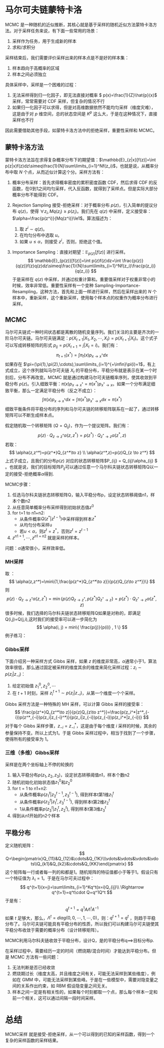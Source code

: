 # 马尔可夫链蒙特卡洛

MCMC 是一种随机的近似推断，其核心就是基于采样的随机近似方法蒙特卡洛方法。对于采样任务来说，有下面一些常用的场景：

1.  采样作为任务，用于生成新的样本
2.  求和/求积分

采样结束后，我们需要评价采样出来的样本点是不是好的样本集：

1.  样本趋向于高概率的区域
2.  样本之间必须独立

具体采样中，采样是一个困难的过程：

1.  无法采样得到归一化因子，即无法直接对概率 $ p(x)=\frac{1}{Z}\hat{p}(x)$ 采样，常常需要对 CDF 采样，但复杂的情况不行
2.  如果归一化因子可以求得，但是对高维数据依然不能均匀采样（维度灾难），这是由于对 $p$ 维空间，总的状态空间是 $K^p$ 这么大，于是在这种情况下，直接采样也不行

因此需要借助其他手段，如蒙特卡洛方法中的拒绝采样，重要性采样和 MCMC。

## 蒙特卡洛方法

蒙特卡洛方法旨在求得复杂概率分布下的期望值：$\mathbb{E}_{z|x}[f(z)]=\int p(z|x)f(z)dz\simeq\frac{1}{N}\sum\limits_{i=1}^Nf(z_i)$，也就是说，从概率分布中取 $N$ 个点，从而近似计算这个分。采样方法有：

1.  概率分布采样：首先求得概率密度的累积密度函数 CDF，然后求得 CDF 的反函数，在0到1之间均匀采样，代入反函数，就得到了采样点。但是实际大部分概率分布不能得到 CDF。

2.  Rejection Sampling 接受-拒绝采样：对于概率分布 $p(z)$，引入简单的提议分布 $q(z)$，使得 $\forall z_i,Mq(z_i)\ge p(z_i)$。我们先在 $ q(z)$ 中采样，定义接受率：$\alpha=\frac{p(z^i)}{Mq(z^i)}\le1$。算法描述为：

    1.  取 $z^i\sim q(z)$。
    2.  在均匀分布中选取 $u$。
    3.  如果 $u\le\alpha$，则接受 $z^i$，否则，拒绝这个值。

3.  Importance Sampling：直接对期望：$\mathbb{E}_{p(z)}[f(z)]$ 进行采样。
    $$
    \mathbb{E}_{p(z)}[f(z)]=\int p(z)f(z)dz=\int \frac{p(z)}{q(z)}f(z)q(z)dz\simeq\frac{1}{N}\sum\limits_{i=1}^Nf(z_i)\frac{p(z_i)}{q(z_i)}
    $$
    于是采样在 $ q(z)$ 中采样，并通过权重计算和。重要值采样对于权重非常小的时候，效率非常低。重要性采样有一个变种 Sampling-Importance-Resampling，这种方法，首先和上面一样进行采样，然后在采样出来的 $N$ 个样本中，重新采样，这个重新采样，使用每个样本点的权重作为概率分布进行采样。

## MCMC

马尔可夫链式一种时间状态都是离散的随机变量序列。我们关注的主要是齐次的一阶马尔可夫链。马尔可夫链满足：$p(X_{t+1}|X_1,X_2,\cdots,X_t)=p(X_{t+1}|X_t)$。这个式子可以写成转移矩阵的形式 $p_{ij}=p(X_{t+1}=j|X_t=i)$。我们有：
$$
\pi_{t+1}(x^*)=\int\pi_t(x)p_{x\to x^*}dx
$$
如果存在 $\pi=(\pi(1),\pi(2),\cdots),\sum\limits_{i=1}^{+\infin}\pi(i)=1$，有上式成立，这个序列就叫马尔可夫链 $X_t$ 的平稳分布，平稳分布就是表示在某一个时刻后，分布不再改变。MCMC 就是通过构建马尔可夫链概率序列，使其收敛到平稳分布 $p(z)$。引入细致平衡：$\pi(x)p_{x\to x^*}=\pi(x^*)p_{x^*\to x}$。如果一个分布满足细致平衡，那么一定满足平稳分布（反之不成立）：
$$
\int\pi(x)p_{x\to x^*}dx=\int\pi(x^*)p_{x^*\to x}dx=\pi(x^*)
$$
细致平衡条件将平稳分布的序列和马尔可夫链的转移矩阵联系在一起了，通过转移矩阵可以不断生成样本点。

假定随机取一个转移矩阵 $(Q=Q_{ij})$，作为一个提议矩阵。我们有：
$$
p(z)\cdot Q_{z\to z^*}\alpha(z,z^*)=p(z^*)\cdot Q_{z^*\to z}\alpha(z^*,z)
$$
若取：
$$
\alpha(z,z^*)=p(z^*)Q_{z^*\to z} \\
\alpha(z^*,z)=p(z)Q_{z \to z^*}
$$
上式子成立，且我们的分布$p(z)$ 对应的状态转移矩阵$P_{ij} = Q_{ij}\alpha_{ij} $ 。也就是说，我们的目标矩阵$P_{ij}$可以通过任意一个马尔科夫链状态转移矩阵Q以一定的接受-拒绝概率$α$得到. 

MCMC步骤：

1. 任选马尔科夫链状态转移矩阵Q，输入平稳分布p，设定状态转移阈值n1，样本个数n2
2. 从任意简单概率分布采样得到初始状态值$z^0$
3. for t=1 to n1+n2:
    * 从条件概率$Q(z^*|z^{t-1})$中采样得到样本$z^*$
    * 从均匀分布采样u
    * 若$u<\alpha$，则$z^t = z^*$，否则$z^t = z^{t-1}$
4. $z^{n1+1}, \cdots, z^{n1+n2}$ 就是采样的样本。

问题：$\alpha$通常很小，采样效率低。

### MH采样

取 ：
$$
\alpha(z,z^*)=\min\{1,\frac{p(z^*)Q_{z^*\to z}}{p(z)Q_{z\to z^*}}\}
$$
则
$$
p(z)\cdot Q_{z\to z^*}\alpha(z,z^*)=\min\{p(z)Q_{z\to z^*},p(z^*)Q_{z^*\to z}\}=p(z^*)\cdot Q_{z^*\to z}\alpha(z^*,z)
$$
很多时候，我们选择的马尔科夫链状态转移矩阵Q如果是对称的，即满足Q(i,j)=Q(j,i),这时我们的接受率可以进一步简化为
$$
\alpha(i, j) = min\{ \frac{p(j)}{p(i)} , 1 \}
$$
例子练习：

### Gibbs采样

下面介绍另一种采样方式 Gibbs 采样，如果 $z$ 的维度非常高，$\alpha$通常小于1，算法效率很低，那么通过固定被采样的维度其余的维度来简化采样过程：$z_i\sim p(z_i|z_{-i})$：

1.  给定初始值 $z_1^0,z_2^0,\cdots$
2.  在 $t+1$ 时刻，采样 $z_i^{t+1}\sim p(z_i|z_{-i})$，从第一个维度一个个采样。

Gibbs 采样方法是一种特殊的 MH 采样，可以计算 Gibbs 采样的接受率：
$$
\frac{p(z^*)Q_{z^*\to z}}{p(z)Q_{z\to z^*}}=\frac{p(z_i^*|z^*_{-i})p(z^*_{-i})p(z_i|z_{-i}^*)}{p(z_i|z_{-i})p(z_{-i})p(z_i^*|z_{-i})}
$$
对于每个 Gibbs 采样步骤，$z_{-i}=z_{-i}^*$，这是由于每个维度 $i$ 采样的时候，其余的参量保持不变。所以上式为1。于是 Gibbs 采样过程中，相当于找到了一个步骤，使得所有的接受率为 1。

### 三维（多维）Gibbs采样

采样是在两个坐标轴上不停的轮换的

1. 输入平稳分布$p(z_1, z_2, z_3)$，设定状态转移阈值n1，样本个数n2
2. 随机初始化初始状态值$z_1^0$和$z_2^0$
3. for t = 1 to n1+n2:
    * 从条件概率$p(z_1^t | z_2^{t-1}, z_3^{t-1})$, 得到样本t第1维$z_1^t$
    * 从条件概率$p(z_2^t | z_1^t, z_3^{t-1})$, 得到样本t第2维$z_2^t$
    * 1从条件概率$p(z_3^t | z_1^t, z_2^t)$, 得到样本t第3维$z_3^t$
4. 得到从n1开始的n2个样本

## 平稳分布

定义随机矩阵：
$$
Q=\begin{pmatrix}Q_{11}&Q_{12}&\cdots&Q_{1K}\\\vdots&\vdots&\vdots&\vdots\\Q_{k1}&Q_{k2}&\cdots&Q_{KK}\end{pmatrix}
$$
这个矩阵每一行或者每一列的和都是1。随机矩阵的特征值都小于等于1。假设只有一个特征值为 $\lambda_i=1$。于是在马尔可夫过程中：
$$
q^{t+1}(x=j)=\sum\limits_{i=1}^Kq^t(x=i)Q_{ij}\\
\Rightarrow q^{t+1}=q^t\cdot Q=q^1Q^t
$$
于是有：
$$
q^{t+1}=q^1A\Lambda^t A^{-1}
$$
如果 $t$ 足够大，那么，$\Lambda^t=diag(0,0,\cdots,1,\cdots,0)$，则：$q^{t+1}=q^{t}$ ，则趋于平稳分布了。马尔可夫链可能具有平稳分布的性质，所以我们可以构建马尔可夫链使其平稳分布收敛于需要的概率分布（设计转移矩阵）。

MCMC利用马尔科夫链收敛于平稳分布，设计Q，是的平稳分布q==>目标分布p.

在采样过程中，需要经历一定的时间（燃烧期/混合时间）才能达到平稳分布。但是 MCMC 方法有一些问题：

1.  无法判断是否已经收敛
2.  燃烧期过长（维度太高，并且维度之间有关，可能无法采样到某些维度），例如在 GMM 中，可能无法采样到某些峰。于是在一些模型中，需要对隐变量之间的关系作出约束，如 RBM 假设隐变量之间无关。
3.  样本之间一定是有相关性的，如果每个时刻都取一个点，那么每个样本一定和前一个相关，这可以通过间隔一段时间采样。

# 总结

MCMC采样 就是接受-拒绝采样，从一个可以得到的已知的采样函数，得到一个复杂的采样函数的采样结果。

